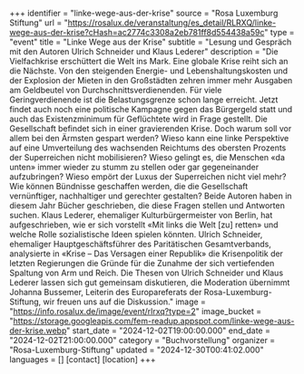 +++
identifier = "linke-wege-aus-der-krise"
source = "Rosa Luxemburg Stiftung"
url = "https://rosalux.de/veranstaltung/es_detail/RLRXQ/linke-wege-aus-der-krise?cHash=ac2774c3308a2eb781ff8d554438a59c"
type = "event"
title = "Linke Wege aus der Krise"
subtitle = "Lesung und Gespräch mit den Autoren Ulrich Schneider und Klaus Lederer"
description = "Die Vielfachkrise erschüttert die Welt ins Mark. Eine globale Krise reiht sich an die Nächste. Von den steigenden Energie- und Lebenshaltungskosten und der Explosion der Mieten in den Großstädten zehren immer mehr Ausgaben am Geldbeutel von Durchschnittsverdienenden. Für viele Geringverdienende ist die Belastungsgrenze schon lange erreicht. Jetzt findet auch noch eine politische Kampagne gegen das Bürgergeld statt und auch das Existenzminimum für Geflüchtete wird in Frage gestellt.
Die Gesellschaft befindet sich in einer gravierenden Krise. Doch warum soll vor allem bei den Ärmsten gespart werden? Wieso kann eine linke Perspektive auf eine Umverteilung des wachsenden Reichtums des obersten Prozents der Superreichen nicht mobilisieren? Wieso gelingt es, die Menschen «da unten» immer wieder zu stumm zu stellen oder gar gegeneinander aufzubringen? Wieso empört der Luxus der Superreichen nicht viel mehr? Wie können Bündnisse geschaffen werden, die die Gesellschaft vernünftiger, nachhaltiger und gerechter gestalten?
Beide Autoren haben in diesem Jahr Bücher geschrieben, die diese Fragen stellen und Antworten suchen. Klaus Lederer, ehemaliger Kulturbürgermeister von Berlin, hat aufgeschrieben, wie er sich vorstellt «Mit links die Welt [zu] retten» und welche Rolle sozialistische Ideen spielen könnten. Ulrich Schneider, ehemaliger Hauptgeschäftsführer des Paritätischen Gesamtverbands, analysierte in «Krise – Das Versagen einer Republik» die Krisenpolitik der letzten Regierungen die Gründe für die Zunahme der sich vertiefenden Spaltung von Arm und Reich. 
Die Thesen von Ulrich Schneider und Klaus Lederer lassen sich gut gemeinsam diskutieren, die Moderation übernimmt Johanna Bussemer, Leiterin des Europareferats der Rosa-Luxemburg-Stiftung, wir freuen uns auf die Diskussion."
image = "https://info.rosalux.de/image/event/rlrxq?type=2"
image_bucket = "https://storage.googleapis.com/fem-readup.appspot.com/linke-wege-aus-der-krise.webp"
start_date = "2024-12-02T19:00:00.000"
end_date = "2024-12-02T21:00:00.000"
category = "Buchvorstellung"
organizer = "Rosa-Luxemburg-Stiftung"
updated = "2024-12-30T00:41:02.000"
languages = []
[contact]
[location]
+++